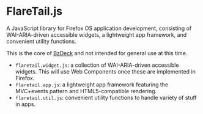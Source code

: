 # FlareTail.js

A JavaScript library for Firefox OS application development, consisting of WAI-ARIA-driven accessible widgets, a lightweight app framework, and convenient utility functions.

This is the core of [BzDeck](https://github.com/kyoshino/bzdeck) and not intended for general use at this time.

* `flaretail.widget.js`: a collection of WAI-ARIA-driven accessible widgets. This will use Web Components once these are implemented in Firefox.
* `flaretail.app.js`: a lightweight app framework featuring the MVC+events pattern and HTML5-compatible rendering.
* `flaretail.util.js`: convenient utility functions to handle variety of stuff in apps.
